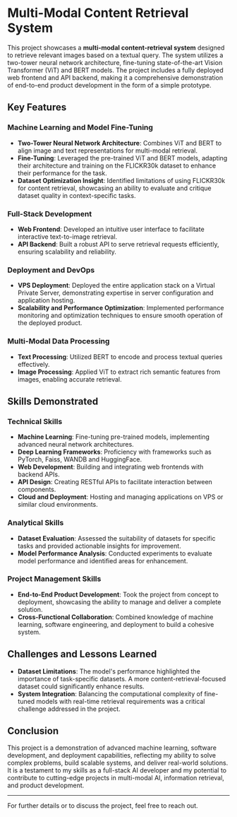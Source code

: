 # Multi-Modal Content Retrieval System

This project showcases a **multi-modal content-retrieval system** designed to retrieve relevant images based on a textual query. The system utilizes a two-tower neural network architecture, fine-tuning state-of-the-art Vision Transformer (ViT) and BERT models. The project includes a fully deployed web frontend and API backend, making it a comprehensive demonstration of end-to-end product development in the form of a simple prototype.

## Key Features

### Machine Learning and Model Fine-Tuning
- **Two-Tower Neural Network Architecture**: Combines ViT and BERT to align image and text representations for multi-modal retrieval.
- **Fine-Tuning**: Leveraged the pre-trained ViT and BERT models, adapting their architecture and training on the FLICKR30k dataset to enhance their performance for the task.
- **Dataset Optimization Insight**: Identified limitations of using FLICKR30k for content retrieval, showcasing an ability to evaluate and critique dataset quality in context-specific tasks.

### Full-Stack Development
- **Web Frontend**: Developed an intuitive user interface to facilitate interactive text-to-image retrieval.
- **API Backend**: Built a robust API to serve retrieval requests efficiently, ensuring scalability and reliability.

### Deployment and DevOps
- **VPS Deployment**: Deployed the entire application stack on a Virtual Private Server, demonstrating expertise in server configuration and application hosting.
- **Scalability and Performance Optimization**: Implemented performance monitoring and optimization techniques to ensure smooth operation of the deployed product.

### Multi-Modal Data Processing
- **Text Processing**: Utilized BERT to encode and process textual queries effectively.
- **Image Processing**: Applied ViT to extract rich semantic features from images, enabling accurate retrieval.

## Skills Demonstrated

### Technical Skills
- **Machine Learning**: Fine-tuning pre-trained models, implementing advanced neural network architectures.
- **Deep Learning Frameworks**: Proficiency with frameworks such as PyTorch, Faiss, WANDB and HuggingFace.
- **Web Development**: Building and integrating web frontends with backend APIs.
- **API Design**: Creating RESTful APIs to facilitate interaction between components.
- **Cloud and Deployment**: Hosting and managing applications on VPS or similar cloud environments.

### Analytical Skills
- **Dataset Evaluation**: Assessed the suitability of datasets for specific tasks and provided actionable insights for improvement.
- **Model Performance Analysis**: Conducted experiments to evaluate model performance and identified areas for enhancement.

### Project Management Skills
- **End-to-End Product Development**: Took the project from concept to deployment, showcasing the ability to manage and deliver a complete solution.
- **Cross-Functional Collaboration**: Combined knowledge of machine learning, software engineering, and deployment to build a cohesive system.

## Challenges and Lessons Learned
- **Dataset Limitations**: The model's performance highlighted the importance of task-specific datasets. A more content-retrieval-focused dataset could significantly enhance results.
- **System Integration**: Balancing the computational complexity of fine-tuned models with real-time retrieval requirements was a critical challenge addressed in the project.

## Conclusion
This project is a demonstration of advanced machine learning, software development, and deployment capabilities, reflecting my ability to solve complex problems, build scalable systems, and deliver real-world solutions. It is a testament to my skills as a full-stack AI developer and my potential to contribute to cutting-edge projects in multi-modal AI, information retrieval, and product development.

---

For further details or to discuss the project, feel free to reach out.
